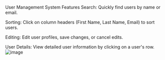 User Management System
Features
Search: Quickly find users by name or email.

Sorting: Click on column headers (First Name, Last Name, Email) to sort users.

Editing: Edit user profiles, save changes, or cancel edits.

User Details: View detailed user information by clicking on a user's row.
![image](https://github.com/pavitrakumargupta/userlist/assets/88044814/3799cd75-56c4-4912-af44-24f07dae0e09)
